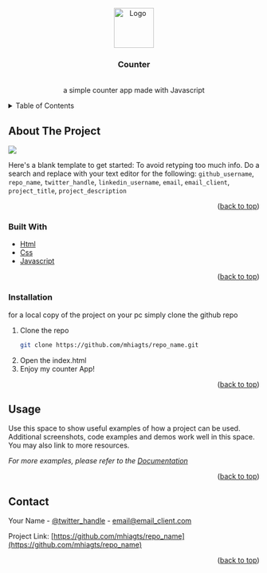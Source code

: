 <div id="top"></div>

<!-- PROJECT LOGO -->
<br />
<div align="center">
  <a href="https://github.com/mhiagts/repo_name">
    <img src="img/logo.png" alt="Logo" width="80" height="80">
  </a>

<h3 align="center">Counter</h3>

  <p align="center">
    <br />
    a simple counter app made with Javascript
  </p>
</div>



<!-- TABLE OF CONTENTS -->
<details>
  <summary>Table of Contents</summary>
  <ol>
    <li>
      <a href="#about-the-project">About The Project</a>
      <ul>
        <li><a href="#built-with">Built With</a></li>
      </ul>
    </li>
    <li>
      <ul>
        <li><a href="#installation">Installation</a></li>
      </ul>
    </li>
    <li><a href="#usage">Usage</a></li>
    <li><a href="#contact">Contact</a></li>
  </ol>
</details>



<!-- ABOUT THE PROJECT -->
## About The Project

<img src="img/screenshot.png">

Here's a blank template to get started: To avoid retyping too much info. Do a search and replace with your text editor for the following: `github_username`, `repo_name`, `twitter_handle`, `linkedin_username`, `email`, `email_client`, `project_title`, `project_description`

<p align="right">(<a href="#top">back to top</a>)</p>



### Built With

* [Html](https://html.spec.whatwg.org/)
* [Css](https://www.w3.org/TR/CSS/)
* [Javascript](https://developer.mozilla.org/en-US/docs/Web/JavaScript?retiredLocale=it)


<p align="right">(<a href="#top">back to top</a>)</p>






### Installation

for a local copy of the project on your pc simply clone the github repo
1. Clone the repo
   ```sh
   git clone https://github.com/mhiagts/repo_name.git
   ```
2. Open the index.html
3. Enjoy my counter App!

<p align="right">(<a href="#top">back to top</a>)</p>



<!-- USAGE EXAMPLES -->
## Usage

Use this space to show useful examples of how a project can be used. Additional screenshots, code examples and demos work well in this space. You may also link to more resources.

_For more examples, please refer to the [Documentation](https://example.com)_

<p align="right">(<a href="#top">back to top</a>)</p>











<!-- CONTACT -->
## Contact

Your Name - [@twitter_handle](https://twitter.com/twitter_handle) - email@email_client.com

Project Link: [https://github.com/mhiagts/repo_name](https://github.com/mhiagts/repo_name)

<p align="right">(<a href="#top">back to top</a>)</p>







<!-- MARKDOWN LINKS & IMAGES -->
<!-- https://www.markdownguide.org/basic-syntax/#reference-style-links -->
[product-screenshot]: images/screenshot.png
